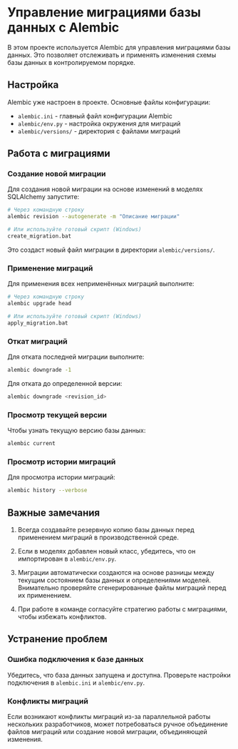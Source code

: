# Управление миграциями базы данных с Alembic

В этом проекте используется Alembic для управления миграциями базы данных. Это позволяет отслеживать и применять изменения схемы базы данных в контролируемом порядке.

## Настройка

Alembic уже настроен в проекте. Основные файлы конфигурации:

- `alembic.ini` - главный файл конфигурации Alembic
- `alembic/env.py` - настройка окружения для миграций
- `alembic/versions/` - директория с файлами миграций

## Работа с миграциями

### Создание новой миграции

Для создания новой миграции на основе изменений в моделях SQLAlchemy запустите:

```bash
# Через командную строку
alembic revision --autogenerate -m "Описание миграции"

# Или используйте готовый скрипт (Windows)
create_migration.bat
```

Это создаст новый файл миграции в директории `alembic/versions/`.

### Применение миграций

Для применения всех неприменённых миграций выполните:

```bash
# Через командную строку
alembic upgrade head

# Или используйте готовый скрипт (Windows)
apply_migration.bat
```

### Откат миграций

Для отката последней миграции выполните:

```bash
alembic downgrade -1
```

Для отката до определенной версии:

```bash
alembic downgrade <revision_id>
```

### Просмотр текущей версии

Чтобы узнать текущую версию базы данных:

```bash
alembic current
```

### Просмотр истории миграций

Для просмотра истории миграций:

```bash
alembic history --verbose
```

## Важные замечания

1. Всегда создавайте резервную копию базы данных перед применением миграций в производственной среде.

2. Если в моделях добавлен новый класс, убедитесь, что он импортирован в `alembic/env.py`.

3. Миграции автоматически создаются на основе разницы между текущим состоянием базы данных и определениями моделей. Внимательно проверяйте сгенерированные файлы миграций перед их применением.

4. При работе в команде согласуйте стратегию работы с миграциями, чтобы избежать конфликтов.

## Устранение проблем

### Ошибка подключения к базе данных

Убедитесь, что база данных запущена и доступна. Проверьте настройки подключения в `alembic.ini` и `alembic/env.py`.

### Конфликты миграций

Если возникают конфликты миграций из-за параллельной работы нескольких разработчиков, может потребоваться ручное объединение файлов миграций или создание новой миграции, объединяющей изменения. 